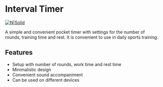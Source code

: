 # Interval Timer

[![N|Solid](https://i.ibb.co/PxTMPJ9/btn.png)](https://cheatsnake.github.io/IntervalTimer/)

A simple and convenient pocket timer with settings for the number of rounds, training time and rest. It is convenient to use in daily sports training.

## Features

- Setup with number of rounds, work time and rest time
- Minimalistic design
- Convenient sound accompaniment
- Can be used on different devices
